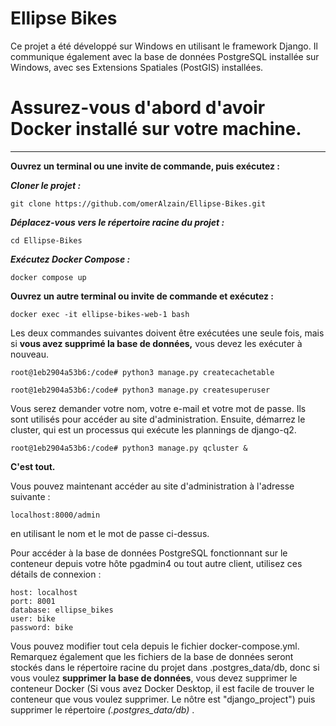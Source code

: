 # Ellipse Bikes

Ce projet a été développé sur Windows en utilisant le framework Django. Il communique également avec la base de données PostgreSQL installée sur Windows, avec ses Extensions Spatiales (PostGIS) installées.


# Assurez-vous d'abord d'avoir Docker installé sur votre machine.

****

**Ouvrez un terminal ou une invite de commande, puis exécutez :**

***Cloner le projet :***
```
git clone https://github.com/omerAlzain/Ellipse-Bikes.git
```

***Déplacez-vous vers le répertoire racine du projet :***
```
cd Ellipse-Bikes
```

***Exécutez Docker Compose :***
```
docker compose up
```

**Ouvrez un autre terminal ou invite de commande et exécutez :**

```
docker exec -it ellipse-bikes-web-1 bash
```
Les deux commandes suivantes doivent être exécutées une seule fois, mais si **vous avez supprimé la base de données,** vous devez les exécuter à nouveau.

```
root@1eb2904a53b6:/code# python3 manage.py createcachetable
```
```
root@1eb2904a53b6:/code# python3 manage.py createsuperuser
```

Vous serez demander votre nom, votre e-mail et votre mot de passe. Ils sont utilisés pour accéder au site d'administration.
Ensuite, démarrez le cluster, qui est un processus qui exécute les plannings de django-q2.

```
root@1eb2904a53b6:/code# python3 manage.py qcluster &
```

**C'est tout.**

Vous pouvez maintenant accéder au site d'administration à l'adresse suivante :

```
localhost:8000/admin
```

en utilisant le nom et le mot de passe ci-dessus.

Pour accéder à la base de données PostgreSQL fonctionnant sur le conteneur depuis votre hôte pgadmin4 ou tout autre client,
utilisez ces détails de connexion :

```
host: localhost
port: 8001
database: ellipse_bikes
user: bike
password: bike
```
Vous pouvez modifier tout cela depuis le fichier docker-compose.yml.
Remarquez également que les fichiers de la base de données seront stockés dans le répertoire racine du projet dans .postgres_data/db,
donc si vous voulez **supprimer la base de données**, vous devez supprimer le conteneur Docker (Si vous avez Docker Desktop,
il est facile de trouver le conteneur que vous voulez supprimer. Le nôtre est "django_project") puis supprimer le répertoire *(.postgres_data/db)* .

